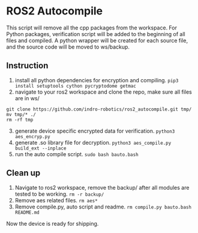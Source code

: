 # ROS2 Autocompile
This script will remove all the cpp packages from the workspace. For Python packages, verification script will be added to the beginning of all files and compiled. A python wrapper will be created for each source file, and the source code will be moved to ws/backup.

## Instruction
1. install all python dependencies for encryption and compiling. `pip3 install setuptools cython pycryptodome getmac`
2. navigate to your ros2 workspace and clone the repo, make sure all files are in ws/
```
git clone https://github.com/indro-robotics/ros2_autocompile.git tmp/
mv tmp/* ./
rm -rf tmp
```
3. generate device specific encrypted data for verification. `python3 aes_encryp.py`
4. generate .so library file for decryption. `python3 aes_compile.py build_ext --inplace`
5. run the auto compile script. `sudo bash bauto.bash`

## Clean up
1. Navigate to ros2 workspace, remove the backup/ after all modules are tested to be working. `rm -r backup/`
2. Remove aes related files. `rm aes*`
3. Remove compile.py, auto script and readme. `rm compile.py bauto.bash README.md`

Now the device is ready for shipping.
